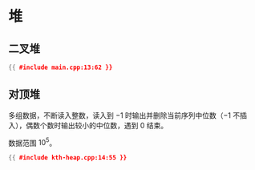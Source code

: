 # 堆

## 二叉堆

```cpp
{{ #include main.cpp:13:62 }}
```

## 对顶堆

多组数据，不断读入整数，读入到 $-1$ 时输出并删除当前序列中位数（$-1$ 不插入），偶数个数时输出较小的中位数，遇到 $0$ 结束。

数据范围 $10^5$。

```cpp
{{ #include kth-heap.cpp:14:55 }}
```
